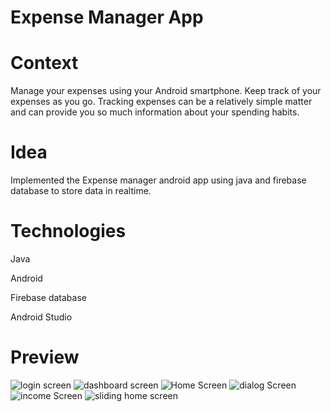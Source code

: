 # Expense Manager App

# Context

Manage your expenses using your Android smartphone. Keep track of your expenses as you go.
Tracking expenses can be a relatively simple matter and can provide you so much information about your spending habits.
 
# Idea
 
Implemented the Expense manager android app using java and firebase database to store data in realtime.

# Technologies

Java 

Android 

Firebase database

Android Studio

# Preview

![login screen](https://raw.githubusercontent.com/AyushJain2480/expense_manager_java/main/images/Screenshot_2022-01-03-21-06-47-128_com.example.expensemanager.jpg?token=AXCXVOPUSXILQRLYGV76WATB2YKL2)
![dashboard screen](https://raw.githubusercontent.com/AyushJain2480/expense_manager_java/main/images/Screenshot_2022-01-03-21-07-01-797_com.example.expensemanager.jpg?token=AXCXVOKYLFGYAQCXOG3IMY3B2YKVC)
![Home Screen](https://raw.githubusercontent.com/AyushJain2480/expense_manager_java/main/images/Screenshot_2022-01-03-21-07-05-059_com.example.expensemanager.jpg?token=AXCXVOKU7CA5ILFQOFOVUCLB2YK54)
![dialog Screen](https://raw.githubusercontent.com/AyushJain2480/expense_manager_java/main/images/Screenshot_2022-01-03-21-07-08-368_com.example.expensemanager.jpg?token=AXCXVOK4VCDPO4QMQ3WOIR3B2YLGS)
![income Screen](https://raw.githubusercontent.com/AyushJain2480/expense_manager_java/main/images/Screenshot_2022-01-03-21-12-30-466_com.example.expensemanager.jpg?token=AXCXVOOD4IZSHGOQCSR7FTDB2YLKM)
![sliding home screen](https://raw.githubusercontent.com/AyushJain2480/expense_manager_java/main/images/Screenshot_2022-01-03-23-27-16-492_com.example.expensemanager.jpg?token=AXCXVOJN64U5QBJZ4T5NTLDB2YLOE)
